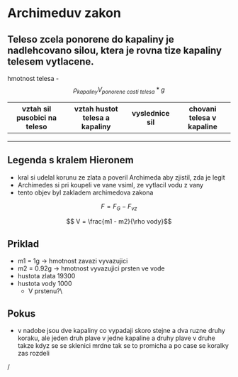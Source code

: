 # Archimeduv zakon

## Teleso zcela ponorene do kapaliny je nadlehcovano silou, ktera je rovna tize kapaliny telesem vytlacene. 

hmotnost telesa - $$\rho_{kapaliny} V_{ponorene\ casti\ telesa}*g$$

| vztah sil pusobici na teleso | vztah hustot telesa a kapaliny | vyslednice sil | chovani telesa v kapaline |
| :--------------------------: | :----------------------------: | :------------: | ------------------------- |
|                              |                                |                |                           |
|                              |                                |                |                           |
|                              |                                |                |                           |

## Legenda s kralem Hieronem

- kral si udelal korunu ze zlata a poveril Archimeda aby zjistil, zda je legit
- Archimedes si pri koupeli ve vane vsiml, ze vytlacil vodu z vany
- tento objev byl zakladem archimedova zakona

$$F = F_G - F_{vz}$$ 

$$ V = \frac{m1 - m2}{\rho vody}$$ 

## Priklad

- m1 = 1g -> hmotnost zavazi vyvazujici
- m2 = 0.92g -> hmotnost vyvazujici prsten ve vode 
- hustota zlata 19300
- hustota vody 1000
  - V prstenu?\
## Pokus
- v nadobe jsou dve kapaliny co vypadaji skoro stejne a dva ruzne druhy koraku, ale jeden druh plave v jedne kapaline a druhy plave v druhe takze kdyz se se sklenici mrdne tak se to promicha a po case se koralky zas rozdeli 

/













 
